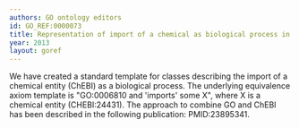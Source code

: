 ```yaml
--- 
authors: GO ontology editors
id: GO_REF:0000073
title: Representation of import of a chemical as biological process in the Gene Ontology
year: 2013
layout: goref
---
```


We have created a standard template for classes describing the import of a chemical entity (ChEBI) as a biological process. The underlying equivalence axiom template is "GO:0006810 and 'imports' some X", where X is a chemical entity (CHEBI:24431). The approach to combine GO and ChEBI has been described in the following publication: PMID:23895341.
